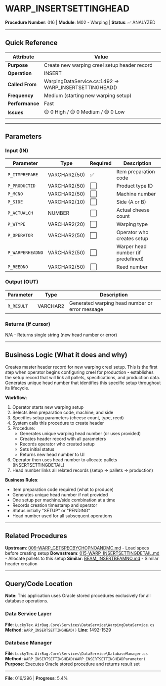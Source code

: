 # WARP_INSERTSETTINGHEAD

**Procedure Number**: 016 | **Module**: M02 - Warping | **Status**: ✅ ANALYZED

---

## Quick Reference

| Attribute | Value |
|-----------|-------|
| **Purpose** | Create new warping creel setup header record |
| **Operation** | INSERT |
| **Called From** | WarpingDataService.cs:1492 → WARP_INSERTSETTINGHEAD() |
| **Frequency** | Medium (starting new warping setup) |
| **Performance** | Fast |
| **Issues** | 🟡 0 High / 🟡 0 Medium / 🟡 0 Low |

---

## Parameters

### Input (IN)

| Parameter | Type | Required | Description |
|-----------|------|----------|-------------|
| `P_ITMPREPARE` | VARCHAR2(50) | ✅ | Item preparation code |
| `P_PRODUCTID` | VARCHAR2(50) | ⬜ | Product type ID |
| `P_MCNO` | VARCHAR2(50) | ⬜ | Machine number |
| `P_SIDE` | VARCHAR2(10) | ⬜ | Side (A or B) |
| `P_ACTUALCH` | NUMBER | ⬜ | Actual cheese count |
| `P_WTYPE` | VARCHAR2(20) | ⬜ | Warping type |
| `P_OPERATOR` | VARCHAR2(50) | ⬜ | Operator who creates setup |
| `P_WARPERHEADNO` | VARCHAR2(50) | ⬜ | Warper head number (if predefined) |
| `P_REEDNO` | VARCHAR2(50) | ⬜ | Reed number |

### Output (OUT)

| Parameter | Type | Description |
|-----------|------|-------------|
| `R_RESULT` | VARCHAR2 | Generated warping head number or error message |

### Returns (if cursor)

N/A - Returns single string (new head number or error)

---

## Business Logic (What it does and why)

Creates master header record for new warping creel setup. This is the first step when operator begins configuring creel for production - establishes the setup record that will link all pallets, specifications, and production data. Generates unique head number that identifies this specific setup throughout its lifecycle.

**Workflow**:
1. Operator starts new warping setup
2. Selects item preparation code, machine, and side
3. Specifies setup parameters (cheese count, type, reed)
4. System calls this procedure to create header
5. Procedure:
   - Generates unique warping head number (or uses provided)
   - Creates header record with all parameters
   - Records operator who created setup
   - Sets initial status
   - Returns new head number to UI
6. Operator then uses head number to allocate pallets (INSERTSETTINGDETAIL)
7. Head number links all related records (setup → pallets → production)

**Business Rules**:
- Item preparation code required (what to produce)
- Generates unique head number if not provided
- One setup per machine/side combination at a time
- Records creation timestamp and operator
- Status initially "SETUP" or "PENDING"
- Head number used for all subsequent operations

---

## Related Procedures

**Upstream**: [009-WARP_GETSPECBYCHOPNOANDMC.md](./009-WARP_GETSPECBYCHOPNOANDMC.md) - Load specs before creating setup
**Downstream**: [015-WARP_INSERTSETTINGDETAIL.md](./015-WARP_INSERTSETTINGDETAIL.md) - Allocate pallets to this setup
**Similar**: [BEAM_INSERTBEAMNO.md](../03_Beaming/BEAM_INSERTBEAMNO.md) - Similar header creation

---

## Query/Code Location

**Note**: This application uses Oracle stored procedures exclusively for all database operations.

### Data Service Layer
**File**: `LuckyTex.AirBag.Core\Services\DataService\WarpingDataService.cs`
**Method**: `WARP_INSERTSETTINGHEAD()`
**Line**: 1492-1529

### Database Manager
**File**: `LuckyTex.AirBag.Core\Services\DataService\DatabaseManager.cs`
**Method**: `WARP_INSERTSETTINGHEAD(WARP_INSERTSETTINGHEADParameter)`
**Purpose**: Executes Oracle stored procedure and returns result set

---

**File**: 016/296 | **Progress**: 5.4%
